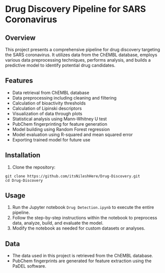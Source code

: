 # Drug Discovery Pipeline for SARS Coronavirus

## Overview
This project presents a comprehensive pipeline for drug discovery targeting the SARS coronavirus. It utilizes data from the ChEMBL database, employs various data preprocessing techniques, performs analysis, and builds a predictive model to identify potential drug candidates.

## Features
- Data retrieval from ChEMBL database
- Data preprocessing including cleaning and filtering
- Calculation of bioactivity thresholds
- Calculation of Lipinski descriptors
- Visualization of data through plots
- Statistical analysis using Mann-Whitney U test
- PubChem fingerprinting for feature generation
- Model building using Random Forest regression
- Model evaluation using R-squared and mean squared error
- Exporting trained model for future use

## Installation
1. Clone the repository:
```
git clone https://github.com/itsNileshHere/Drug-Discovery.git
cd Drug-Discovery
```

## Usage
1. Run the Jupyter notebook `Drug Detection.ipynb` to execute the entire pipeline.
2. Follow the step-by-step instructions within the notebook to preprocess data, analyze, build, and evaluate the model.
3. Modify the notebook as needed for custom datasets or analyses.

## Data
- The data used in this project is retrieved from the ChEMBL database.
- PubChem fingerprints are generated for feature extraction using the PaDEL software.
